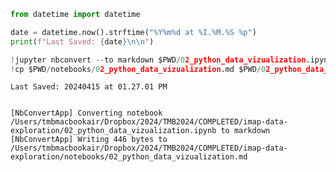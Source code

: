 ```python
from datetime import datetime

date = datetime.now().strftime("%Y%m%d at %I.%M.%S %p")
print(f"Last Saved: {date}\n\n")

!jupyter nbconvert --to markdown $PWD/02_python_data_vizualization.ipynb --output-dir $PWD/notebooks
!cp $PWD/notebooks/02_python_data_vizualization.md $PWD/02_python_data_visualization.Rmd

```

    Last Saved: 20240415 at 01.27.01 PM
    
    
    [NbConvertApp] Converting notebook /Users/tmbmacbookair/Dropbox/2024/TMB2024/COMPLETED/imap-data-exploration/02_python_data_vizualization.ipynb to markdown
    [NbConvertApp] Writing 446 bytes to /Users/tmbmacbookair/Dropbox/2024/TMB2024/COMPLETED/imap-data-exploration/notebooks/02_python_data_vizualization.md



```python

```
